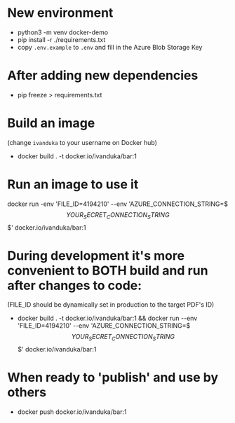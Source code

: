 # New environment

- python3 -m venv docker-demo
- pip install -r ./requirements.txt
- copy `.env.example` to `.env` and fill in the Azure Blob Storage Key

# After adding new dependencies

- pip freeze > requirements.txt

# Build an image

(change `ivanduka` to your username on Docker hub)

- docker build . -t docker.io/ivanduka/bar:1

# Run an image to use it

docker run -env 'FILE_ID=4194210' --env 'AZURE_CONNECTION_STRING=$$$YOUR_SECRET_CONNECTION_STRING$$$' docker.io/ivanduka/bar:1

# During development it's more convenient to BOTH build and run after changes to code:

(FILE_ID should be dynamically set in production to the target PDF's ID)

- docker build . -t docker.io/ivanduka/bar:1 && docker run --env 'FILE_ID=4194210' --env 'AZURE_CONNECTION_STRING=$$$YOUR_SECRET_CONNECTION_STRING$$$' docker.io/ivanduka/bar:1

# When ready to 'publish' and use by others

- docker push docker.io/ivanduka/bar:1
